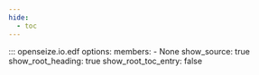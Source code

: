 ```yaml
---
hide:
  - toc
---
```


::: openseize.io.edf
    options:
        members:
            - None
        show_source:
            true
        show_root_heading:
            true
        show_root_toc_entry:
            false

